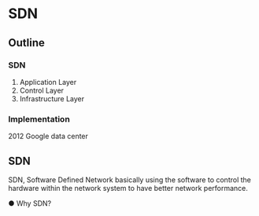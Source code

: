 # SDN
## Outline
### SDN
1. Application Layer
2. Control Layer
3. Infrastructure Layer

### Implementation
2012 Google data center

## SDN
SDN, Software Defined Network
basically using the software to control the hardware within the network system to have better network performance.

● Why SDN?

